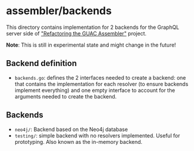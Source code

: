 # assembler/backends

This directory contains implementation for 2 backends for the GraphQL server
side of
["Refactoring the GUAC Assembler"](https://docs.google.com/document/d/1yZ3-ZcfnRDWgw9uZlPuLmIHS9pNMr3DO_AEbHsDXmN8/edit?usp=sharing)
project.

**Note**: This is still in experimental state and might change in the future!

## Backend definition

- `backends.go`: defines the 2 interfaces needed to create a backend: one that
  contains the implementation for each resolver (to ensure backends implement
  everything) and one empty interface to account for the arguments needed to
  create the backend.

## Backends

- `neo4j/`: Backend based on the Neo4j database
- `testing/`: simple backend with no resolvers implemented. Useful for
  prototyping. Also known as the in-memory backend.
